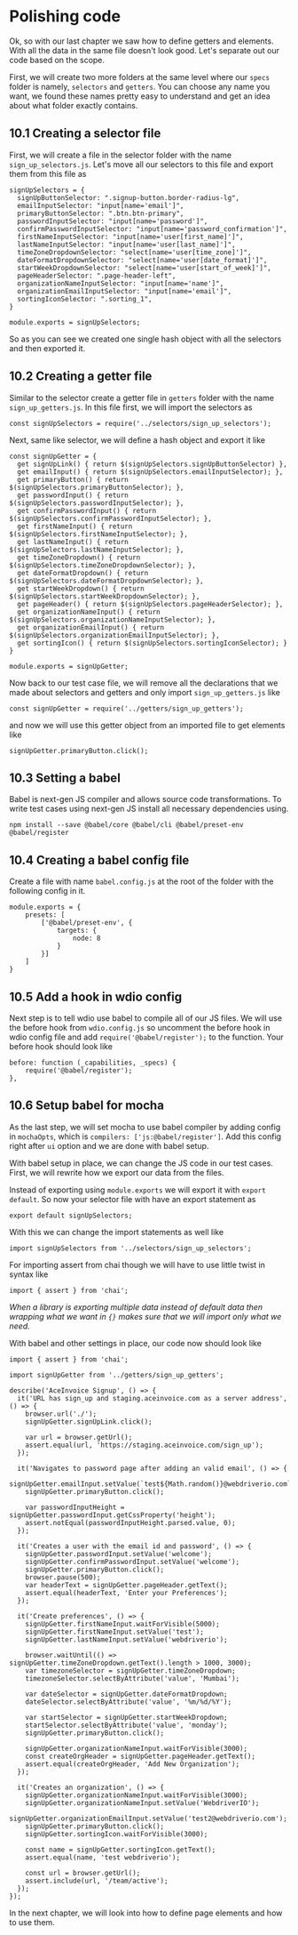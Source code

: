 # Polishing code

Ok, so with our last chapter we saw how to define getters and elements. With all the data in the same file doesn't look good. Let's separate out our code based on the scope.

First, we will create two more folders at the same level where our `specs` folder is namely, `selectors` and `getters`. You can choose any name you want, we found these names pretty easy to understand and get an idea about what folder exactly contains.

## 10.1 Creating a selector file

First, we will create a file in the selector folder with the name `sign_up_selectors.js`. Let's move all our selectors to this file and export them from this file as

```
signUpSelectors = {
  signUpButtonSelector: ".signup-button.border-radius-lg",
  emailInputSelector: "input[name='email']",
  primaryButtonSelector: ".btn.btn-primary",
  passwordInputSelector: "input[name='password']",
  confirmPasswordInputSelector: "input[name='password_confirmation']",
  firstNameInputSelector: "input[name='user[first_name]']",
  lastNameInputSelector: "input[name='user[last_name]']",
  timeZoneDropdownSelector: "select[name='user[time_zone]']",
  dateFormatDropdownSelector: "select[name='user[date_format]']",
  startWeekDropdownSelector: "select[name='user[start_of_week]']",
  pageHeaderSelector: ".page-header-left",
  organizationNameInputSelector: "input[name='name']",
  organizationEmailInputSelector: "input[name='email']",
  sortingIconSelector: ".sorting_1",
}

module.exports = signUpSelectors;
```

So as you can see we created one single hash object with all the selectors and then exported it.

## 10.2 Creating a getter file

Similar to the selector create a getter file in `getters` folder with the name `sign_up_getters.js`. In this file first, we will import the selectors as

```
const signUpSelectors = require('../selectors/sign_up_selectors');
```

Next, same like selector, we will define a hash object and export it like

```
const signUpGetter = {
  get signUpLink() { return $(signUpSelectors.signUpButtonSelector) },
  get emailInput() { return $(signUpSelectors.emailInputSelector); },
  get primaryButton() { return $(signUpSelectors.primaryButtonSelector); },
  get passwordInput() { return $(signUpSelectors.passwordInputSelector); },
  get confirmPasswordInput() { return $(signUpSelectors.confirmPasswordInputSelector); },
  get firstNameInput() { return $(signUpSelectors.firstNameInputSelector); },
  get lastNameInput() { return $(signUpSelectors.lastNameInputSelector); },
  get timeZoneDropdown() { return $(signUpSelectors.timeZoneDropdownSelector); },
  get dateFormatDropdown() { return $(signUpSelectors.dateFormatDropdownSelector); },
  get startWeekDropdown() { return $(signUpSelectors.startWeekDropdownSelector); },
  get pageHeader() { return $(signUpSelectors.pageHeaderSelector); },
  get organizationNameInput() { return $(signUpSelectors.organizationNameInputSelector); },
  get organizationEmailInput() { return $(signUpSelectors.organizationEmailInputSelector); },
  get sortingIcon() { return $(signUpSelectors.sortingIconSelector); }
}

module.exports = signUpGetter;
```

Now back to our test case file, we will remove all the declarations that we made about selectors and getters and only import `sign_up_getters.js` like

```
const signUpGetter = require('../getters/sign_up_getters');
```

and now we will use this getter object from an imported file to get elements like

```
signUpGetter.primaryButton.click();
```

## 10.3 Setting a babel

Babel is next-gen JS compiler and allows source code transformations. To write test cases using next-gen JS install all necessary dependencies using.

```
npm install --save @babel/core @babel/cli @babel/preset-env @babel/register
```

## 10.4 Creating a babel config file

Create a file with name `babel.config.js` at the root of the folder with the following config in it.

```
module.exports = {
    presets: [
        ['@babel/preset-env', {
            targets: {
                node: 8
            }
        }]
    ]
}
```

## 10.5 Add a hook in wdio config

Next step is to tell wdio use babel to compile all of our JS files. We will use the before hook from `wdio.config.js` so uncomment the before hook in wdio config file and add `require('@babel/register');` to the function. Your before hook should look like

```
before: function (_capabilities, _specs) {
    require('@babel/register');
},
```

## 10.6 Setup babel for mocha

As the last step, we will set mocha to use babel compiler by adding config in `mochaOpts`, which is `compilers: ['js:@babel/register']`. Add this config right after `ui` option and we are done with babel setup.

With babel setup in place, we can change the JS code in our test cases. First, we will rewrite how we export our data from the files.

Instead of exporting using `module.exports` we will export it with `export default`. So now your selector file with have an export statement as

```
export default signUpSelectors;
```

With this we can change the import statements as well like

```
import signUpSelectors from '../selectors/sign_up_selectors';
```

For importing assert from chai though we will have to use little twist in syntax like

```
import { assert } from 'chai';
```

_When a library is exporting multiple data instead of default data then wrapping what we want in `{}` makes sure that we will import only what we need._

With babel and other settings in place, our code now should look like

```
import { assert } from 'chai';

import signUpGetter from '../getters/sign_up_getters';

describe('AceInvoice Signup', () => {
  it('URL has sign_up and staging.aceinvoice.com as a server address', () => {
    browser.url('./');
    signUpGetter.signUpLink.click();

    var url = browser.getUrl();
    assert.equal(url, 'https://staging.aceinvoice.com/sign_up');
  });

  it('Navigates to password page after adding an valid email', () => {
    signUpGetter.emailInput.setValue(`test${Math.random()}@webdriverio.com`);
    signUpGetter.primaryButton.click();

    var passwordInputHeight = signUpGetter.passwordInput.getCssProperty('height');
    assert.notEqual(passwordInputHeight.parsed.value, 0);
  });

  it('Creates a user with the email id and password', () => {
    signUpGetter.passwordInput.setValue('welcome');
    signUpGetter.confirmPasswordInput.setValue('welcome');
    signUpGetter.primaryButton.click();
    browser.pause(500);
    var headerText = signUpGetter.pageHeader.getText();
    assert.equal(headerText, 'Enter your Preferences');
  });

  it('Create preferences', () => {
    signUpGetter.firstNameInput.waitForVisible(5000);
    signUpGetter.firstNameInput.setValue('test');
    signUpGetter.lastNameInput.setValue('webdriverio');

    browser.waitUntil(() => signUpGetter.timeZoneDropdown.getText().length > 1000, 3000);
    var timezoneSelector = signUpGetter.timeZoneDropdown;
    timezoneSelector.selectByAttribute('value', 'Mumbai');

    var dateSelector = signUpGetter.dateFormatDropdown;
    dateSelector.selectByAttribute('value', '%m/%d/%Y');

    var startSelector = signUpGetter.startWeekDropdown;
    startSelector.selectByAttribute('value', 'monday');
    signUpGetter.primaryButton.click();

    signUpGetter.organizationNameInput.waitForVisible(3000);
    const createOrgHeader = signUpGetter.pageHeader.getText();
    assert.equal(createOrgHeader, 'Add New Organization');
  });

  it('Creates an organization', () => {
    signUpGetter.organizationNameInput.waitForVisible(3000);
    signUpGetter.organizationNameInput.setValue('WebdriverIO');
    signUpGetter.organizationEmailInput.setValue('test2@webdriverio.com');
    signUpGetter.primaryButton.click();
    signUpGetter.sortingIcon.waitForVisible(3000);

    const name = signUpGetter.sortingIcon.getText();
    assert.equal(name, 'test webdriverio');

    const url = browser.getUrl();
    assert.include(url, '/team/active');
  });
});
```

In the next chapter, we will look into how to define page elements and how to use them.
